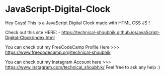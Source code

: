 # JavaScript-Digital-Clock

Hey Guys! This is a JavaScript Digital Clock made with HTML CSS JS !

Check out this site HERE: - https://technical-shoubhik.github.io/JavaScript-Digital-Clock/index.html

You can check out my FreeCodeCamp Profile Here >>> https://www.freecodecamp.org/technical-shoubhik

You can check out my Instagram Account here >>> https://www.instagram.com/technical_shoubhik/ Feel free to ask any help :)
